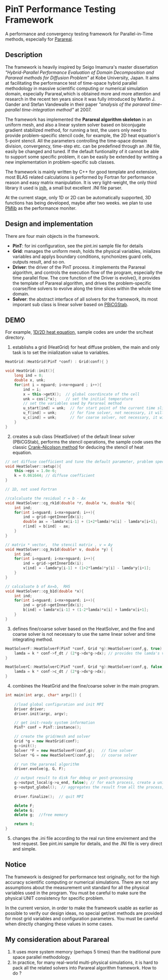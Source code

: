 # PinT Performance Testing Framework

A performance and convergency testing framework for Parallel-in-Time methods, especially for [Parareal](https://en.wikipedia.org/wiki/Parareal).

## Description

The framework is heavily inspired by Seigo Imamura's master dissertation *"Hybrid-Parallel Performance Evaluation of Domain Decomposition and Parareal methods for Diffusion Problem"* at Kobe University, Japan. It aims at facilitating the performance test of time-space hybrid parallel methodology in massive scientific computing or numerical simulation domain, especially Parareal,which is obtained more and more attention and research in the recent ten years since it was fully introduced by Martin J. Gander and Stefan Vandewalle in their paper *"analysis of the parareal time-parallel time-integration method"* at 2007.

The framework has implemented the **Parareal algorithm skeleton** in an uniform mesh, and also a linear system solver based on biconjugate gradient stabilized method, for running a test, the users only need to provide problem-specific stencil code, for example, the 2D heat equation's 5-point stencil. All the parameters controlling the time-space domain division, convergency, time-step etc. can be  predefined through an .INI file, easily be changed and tuned. If the default funtionality of it cannot be able to support some specific problem, it can be easily be extended by writting a new implementation in problem-specific sub classes. 

The framework is mainly written by C++ for good template and extension, most BLAS related calculations is performed by Fortran for performance reason and easy matrix manipulation. It is very light-weight, the only third library it used is [inih](https://github.com/benhoyt/inih), a small but excellent .INI file parser. 

At the current stage, only 1D or 2D can be automatically supported, 3D functions has being developed, maybe after two weeks. we plan to use [PMlib](https://github.com/avr-aics-riken/PMlib) as the performance moniter.  

## Design and implementation 

There are four main objects in the framework.
- **PinT**: for ini configuration, see the pint.ini sample file for details
- **Grid**: manages the uniform mesh, holds the physical variables, iniializes variables and applys boundary conditions, synchonizes guard cells, outputs result, and so on. 
- **Driver**: the driver of the PinT process. it implements the Parareal algorithm, and controls the execution flow of the program, especially the time parallel flow. The core function of the Driver is evolve(), it provides the template of Parareal algorithm, and drives the problem-specific coarse/fine solvers to evolve along the time slices within the whole time domain.    
- **Solver**: the abstract interface of all solvers for the framework, its most imporant sub class is linear solver based on [PBiCGStab](https://en.wikipedia.org/wiki/Biconjugate_gradient_stabilized_method).

## DEMO

For example, [1D/2D heat equation](https://commons.wikimedia.org/wiki/File:Heatequation_exampleB.gif), sample codes are under the src/heat directory.

1. establishs a grid (HeatGrid) for heat diffuse problem, the main and only task is to set the iniialization value to variables.

```c++
HeatGrid::HeatGrid(PinT *conf) : Grid(conf){ } 

void HeatGrid::init(){
    long ind = 0;
    double x, unk;
    for(int i = nguard; i<nx+nguard ; i++){
        ind = i;
        x = this->getX();  // global coordincate of the cell
        unk = cos(2*x);    // set the initial temperature
        // set the variables used by Parareal method 
        u_start[ind] = unk;  // for start point of the current time slice
        u_f[ind] = unk;      // for fine solver, not necessary, it will be also set automatically   
        u_c[ind] = unk;      // for coarse solver, not necessary, it will be also set automatically    
    }
}
```
2. creates a sub class (HeatSolver) of the default linear solver (PBiCGStab), performs the stencil operations, the sample code uses the classic [Crank–Nicolson method](https://en.wikipedia.org/wiki/Crank%E2%80%93Nicolson_method) for deducing the stencil of heat equation.

```c++
// set diffuse coefficient and tune the default parameter, problem specific
void HeatSolver::setup(){
    this->eps = 1.0e-6;
    k = 0.061644; // diffuse coefficient 
}

// 1D, not used Fortran

//calcaluate the residual r = b - Ax
void HeatSolver::cg_rk1d(double *r, double *x, double *b){
    int ind;
    for(int i=nguard; i<nx+nguard; i++){
        ind = grid->getInnerIdx(i);
        double ax = -lamda*x[i-1] + (1+2*lamda)*x[i] - lamda*x[i+1];  
        r[ind] = b[ind] - ax;
    }
}

// matrix * vector,  the stencil matrix , v = Ay
void HeatSolver::cg_Xv1d(double* v, double *y) {
    int ind;
    for(int i=nguard; i<nx+nguard; i++){
        ind = grid->getInnerIdx(i);
        v[ind] = -lamda*y[i-1] + (1+2*lamda)*y[i] - lamda*y[i+1];
    }
}

// calcaluate b of Ax=b,  RHS
void HeatSolver::cg_b1d(double *x){
    int ind;
    for(int i=nguard; i<nx+nguard; i++){
        ind = grid->getInnerIdx(i);
        b[ind] = lamda*x[i-1] + (1-2*lamda)*x[i] + lamda*x[i+1]; 
    }
}

```
3. defines fine/coarse solver based on the HeatSolver, and the fine and coarse solver is not necessary to use the same linear solver and time integrating method. 

```c++
HeatSolverF::HeatSolverF(PinT *conf, Grid *g):HeatSolver(conf,g, true) {
    lamda = k * conf->f_dt / (2*g->dx*g->dx); // provides the lamda's value
}

HeatSolverC::HeatSolverC(PinT *conf, Grid *g):HeatSolver(conf,g, false){
    lamda = k * conf->c_dt / (2*g->dx*g->dx);
}
```
4. combines the HeatGrid and the fine/coarse solver in the main program.

```c++
int main(int argc, char* argv[]) {
    
    //load global configuration and init MPI  
    Driver driver;
    driver.init(argc, argv);

    // get init-ready system information
    PinT* conf = PinT::instance();

    // create the grid/mesh and solver 
    Grid *g = new HeatGrid(conf);
    g->init();
    Solver *F = new HeatSolverF(conf,g);   // fine solver 
    Solver *G = new HeatSolverC(conf,g);   // coarse solver

    // run the parareal algorithm 
    driver.evolve(g, G, F);

    // output result to disk for debug or post-processing 
    g->output_local(g->u_end, false); // for each process, create a unique file
    g->output_global();  // aggregates the result from all the process, and dumps out one file.
    
    driver.finalize();  // quit MPI 

    delete F;  
    delete G;
    delete g;  //free memory

    return 0;
}

```
5. changes the .ini file according to the real run time envirement and the test request. See pint.ini sample for details, and the .INI file is very direct and simple. 


## Notice 

The framework is designed for performance test originally, not for the high accuracy scientific computing or numerical simulations. There are not any assumptions about the measurement unit standard for all the physical variables used in the program. You must be careful to make sure the physical UNIT consistency for specific problem.  

In the current version, in order to make the framework usable as earlier as possible to verify our design ideas, no special get/set methods are provided for most grid variables and configuration parameters. You must be careful when directly changing these values in some cases.     

## My consideration about Parareal

1. It uses more system memory (perhaps 5 times) than the traditional pure space parallel methodology. 
2. In practice, for many real-world multi-physical simulations, it is hard to pack all the related solvers into Parareal algorithm framework. How to do ?   

